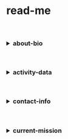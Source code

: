 <!-- https://github/urlpath/urlpath/README.md -->

<!-- SECTION 00 | BEGIN/OPEN/START -->
# read-me
<!-- SECTION 00 | CLOSE/END/STOP -->

<br>

<!-- SECTION 01 | BEGIN/OPEN/START -->
<h3>
<details>
  <summary>about-bio</summary>

  <br>

- List: 0th
- List: 1st
- List: 2nd
- List: 3rd

[![SkillIcons](https://skillicons.dev/icons?i=express,nodejs,python,tailwind)](https://github.com/urlpath#read-me)<br>
[![SkillIcons](https://skillicons.dev/icons?i=docker,nginx,postgresql,sqlite)](https://github.com/urlpath#read-me)<br>
[![SkillIcons](https://skillicons.dev/icons?i=bash,c,cpp,perl)](https://github.com/urlpath#read-me)<br>

</details>
</h3>
<!-- SECTION 01 | CLOSE/END/STOP -->

<br>

<!-- SECTION 02 | BEGIN/OPEN/START --> 
<h3>
<details>
  <summary>activity-data</summary>

  <br>

[![Top Langs](https://github-readme-stats.vercel.app/api/top-langs/?username=urlpath&layout=donut-vertical&theme=github_dark)](https://github.com/urlpath?tab=repositories)<br>

[![User's GitHub stats](https://github-readme-stats.vercel.app/api?username=urlpath&theme=github_dark&rank_icon=github)](https://github.com/urlpath?tab=repositories)<br>

</details>
</h3>
<!-- SECTION 02 | CLOSE/END/STOP --> 

<br>

<!-- SECTION 03 | BEGIN/OPEN/START --> 
<h3>
<details>
  <summary>contact-info</summary>

  <br>

[E-mail](mailto:@)<br>

```
INFO_HERE
```

[<img src="https://discord.c99.nl/widget/theme-1/1029294235544981596.png">](https://discord.gg/u6j6MXZaft)<br>

</details>
</h3>
<!-- SECTION 03 | CLOSE/END/STOP --> 

<br>

<!-- SECTION 04 | BEGIN/OPEN/START --> 
<h3>
<details>
  <summary>current-mission</summary>

  <br>

- Finish side project
- [Permalink](https://github.com/urlpath/side)<br>

[![Customized Card](https://github-readme-stats.vercel.app/api/pin?username=urlpath&repo=side&theme=github_dark)](https://github.com/urlpath/side)<br>

</details>
</h3>
<!-- SECTION 04 | CLOSE/END/STOP --> 

<br>

<!-- EOF -->
